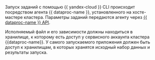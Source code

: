 Запуск заданий с помощью {{ yandex-cloud }} CLI происходит посредством агента {{ dataproc-name }}, установленного на хосте-мастере кластера. Параметры заданий передаются агенту через [{{ dataproc-name }} API](../../data-proc/api-ref/Job/index.md).  

Исполняемый файл и его зависимости должны находиться в хранилище, к которому есть доступ у сервисного аккаунта кластера {{dataproc-name}}. У самого запускаемого приложения должен быть доступ к хранилищам, в которых хранятся исходный набор данных и результаты запуска.
